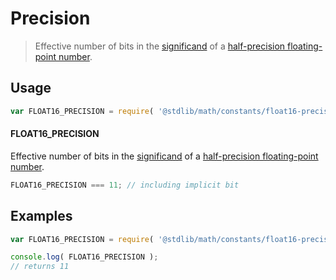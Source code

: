 Precision
===
> Effective number of bits in the [significand][significand] of a [half-precision floating-point number][ieee754].


<!-- <usage> -->
## Usage

``` javascript
var FLOAT16_PRECISION = require( '@stdlib/math/constants/float16-precision' );
```

#### FLOAT16_PRECISION

Effective number of bits in the [significand][significand] of a [half-precision floating-point number][ieee754].

``` javascript
FLOAT16_PRECISION === 11; // including implicit bit
```
<!-- </usage> -->


<!-- <examples> -->
## Examples

``` javascript
var FLOAT16_PRECISION = require( '@stdlib/math/constants/float16-precision' );

console.log( FLOAT16_PRECISION );
// returns 11
```
<!-- </examples> -->


<!-- <links> -->
[ieee754]: https://en.wikipedia.org/wiki/IEEE_754-1985
[significand]: https://en.wikipedia.org/wiki/Significand
<!-- </links> -->
